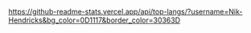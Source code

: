 https://github-readme-stats.vercel.app/api/top-langs/?username=Nik-Hendricks&bg_color=0D1117&border_color=30363D
